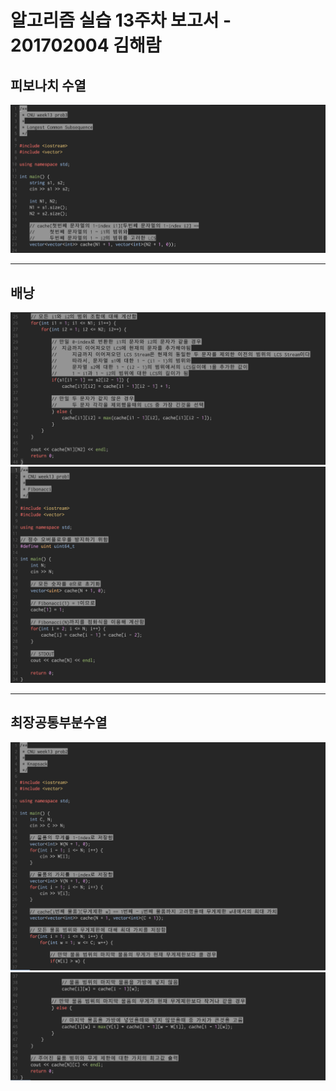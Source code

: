 # 알고리즘 실습 13주차 보고서 - 201702004 김해람

## 피보나치 수열
![](images/1.png)
- - - -
## 배낭
![](images/2.png)
![](images/3.png)
- - - -
## 최장공통부분수열
![](images/4.png)
![](images/5.png)
